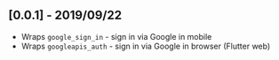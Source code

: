 ## [0.0.1] - 2019/09/22

* Wraps `google_sign_in` - sign in via Google in mobile
* Wraps `googleapis_auth` - sign in via Google in browser (Flutter web)